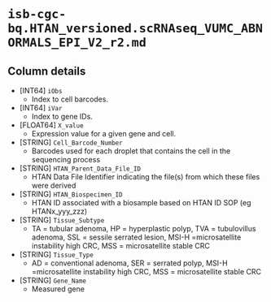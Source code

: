 # `isb-cgc-bq.HTAN_versioned.scRNAseq_VUMC_ABNORMALS_EPI_V2_r2.md`

## Column details

* [INT64]    `iObs`
  - Index to cell barcodes.
* [INT64]    `iVar`
  - Index to gene IDs.
* [FLOAT64]    `X_value`
  - Expression value for a given gene and cell.
* [STRING]    `Cell_Barcode_Number`
  - Barcodes used for each droplet that contains the cell in the sequencing process
* [STRING]    `HTAN_Parent_Data_File_ID`
  - HTAN Data File Identifier indicating the file(s) from which these files were derived
* [STRING]    `HTAN_Biospecimen_ID`
  - HTAN ID associated with a biosample based on HTAN ID SOP (eg HTANx_yyy_zzz)
* [STRING]    `Tissue_Subtype`
  - TA = tubular adenoma, HP = hyperplastic polyp, TVA = tubulovillus adenoma, SSL = sessile serrated lesion, MSI-H =microsatellite instability high CRC, MSS = microsatellite stable CRC
* [STRING]    `Tissue_Type`
  - AD = conventional adenoma, SER = serrated polyp, MSI-H =microsatellite instability high CRC, MSS = microsatellite stable CRC
* [STRING]    `Gene_Name`
  - Measured gene

